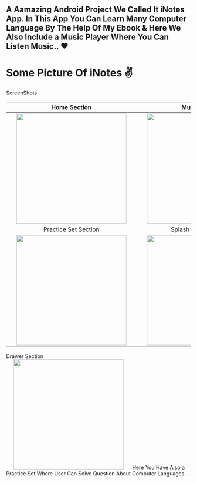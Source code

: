 A Aamazing Android Project We Called It iNotes App.
In This App You Can Learn Many Computer Language By The Help Of My Ebook & Here We Also Include a Music Player Where You Can Listen Music.. ❤
-----------------------------------------------------------------------------------------------------------------------------------------------
<h1>
Some Picture Of iNotes ✌ </h1>

ScreenShots

Home  Section              |  Music Section
:-------------------------:|:-------------------------:
<img style="width:300px;" hspace="20" src="https://user-images.githubusercontent.com/30976812/145348289-860cdabc-c7d0-45bf-bcfd-bbf821372ffd.png">  |  <img style="width:300px;" hspace="20" src="https://user-images.githubusercontent.com/30976812/146119867-5c53b7fc-08ae-407f-858c-e12f419e961b.jpeg">
Practice Set Section            |  Splash Screen Section
<img style="width:300px;" hspace="20" src="https://user-images.githubusercontent.com/30976812/145348330-c4a15521-16a1-4a7b-b7d1-10d03ac0adaf.png">  |  <img style="width:300px;" hspace="20" src="https://user-images.githubusercontent.com/30976812/145348300-9dfbd7f2-b7fc-44b6-93df-370a9b9bff17.png">
Drawer Section           
<img style="width:300px;" hspace="20" src="https://user-images.githubusercontent.com/30976812/146120017-da32cd64-59c2-442b-95d5-7edc48089e8f.jpeg"> 
Here You Have Also a Practice Set Where User Can Solve Question About Computer Languages ..






